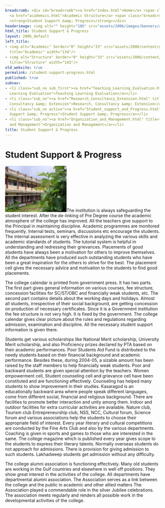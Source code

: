 ```yaml
---
breadcrumb: <div id="breadcrumb"><a href="index.html">Home</a> <span class="breadcrumb_spacer">&gt;</span>
  <a href="academics.html">Academic Structure</a> <span class="breadcrumb_spacer">&gt;</span>
  <strong>Student Support &amp; Progress</strong></div>
headerimage: <img alt="" height="105" src="assets/2006/images/banners/academic.jpg" width="472"/>
html_title: Student Support & Progress
layout: 2006_default
left_title:
- <img alt="Academic" border="0" height="33" src="assets/2006/content/gt/eb2c1bd8e4d797efb6af8ab080877941.png"
  title="Academic" width="134"/>
- <img alt="Structure" border="0" height="33" src="assets/2006/content/gt/3f6044ed9f3baad0442583542f0b9223.png"
  title="Structure" width="143"/>
old_website: true
permalink: /student-support-progress.html
published: true
subnav:
- <li class="sub_no sub_first"><a href="Teaching_Learning_Evaluation.html" title="Teaching
  Learning Evaluation">Teaching Learning Evaluation</a></li>
- <li class="sub_no"><a href="Research_Consultancy_Extension.html" title="Research,
  Consultancy &amp; Extension">Research, Consultancy &amp; Extension</a></li>
- <li class="sub_no active"><a href="Student_support_and_Progress.html" title="Student
  Support &amp; Progress">Student Support &amp; Progress</a></li>
- <li class="sub_no"><a href="Organization_and_Management.html" title="Organization
  and Management">Organization and Management</a></li>
title: Student Support & Progress
---
```


# Student Support & Progress

![](assets/2006/picture/upload/image/academics/studsupport.jpg)The institution is always
safeguarding the student interest. After the de-linking of Pre Degree course
the academic atmosphere of the college has improved. All the teachers give
support to the Principal in maintaining discipline. Academic programmes are
monitored frequently. Internal tests, seminars, discussions etc encourage the
students. The internal assessment is very effective in analyzing the various
skills and academic standards of students. The tutorial system is helpful in
understanding and redressing their grievances. Placements of good students
have always been a motivation for others to improve themselves. All the
departments have produced such outstanding students who have been a great
inspiration for the others to strive for the best. The placement cell gives
the necessary advice and motivation to the students to find good placements.

The college calendar is printed from government press. It has two parts. The
first part gives general information on various courses, fee structure,
concession facilities for SC/ST/OBC and financially weak students, etc. The
second part contains details about the working days and holidays. Almost all
students, irrespective of their social background, are getting concession on
production of necessary certificates. Since it is a Government institution the
fee structure is not very high. It is fixed by the government. The college
calendar gives clear picture about the rules and regulations regarding
admission, examination and discipline. All the necessary student support
information is given there.

Students get various scholarships like National Merit scholarship, University
Merit scholarship, and also Proficiency prizes declared by PTA based on their
academic performances. Poor Students Aid Fund is distributed to the needy
students based on their financial background and academic performance. Besides
these, during 2004-05, a sizable amount has been raised by the staff members
to help financially weak students. Poor and backward students are given
special attention by the teachers. Women empowerment cell, Student counseling
cell and grievance cell have been constituted and are functioning effectively.
Counseling has helped many students to show improvement in their studies.
Kasaragod is an educationally backward area where people speak different
languages, come from different social, financial and religious background.
There are facilities to promote better interaction and unity among them.
Indoor and outdoor facilities for extra curricular activities are available.
Nature club, Tourism club Entrepreneurship club, NSS, NCC, Cultural forum,
Science forum and various associations help the students to choose their
appropriate field of interest. Every year literary and cultural competitions
are conducted by the Fine Arts Club and also by the various departments.
Coaching is given in sports and games to those who are interested in the same.
The college magazine which is published every year gives scope to the students
to express their literary talents. Normally overseas students do not approach
for admissions. There is provision for giving admission to such students.
Lakhadweep students get admission without any difficulty.

The college alumni association is functioning effectively. Many old students
are working in the Gulf countries and elsewhere in well off positions. They
show great interest in the activities of the college. All departments have
departmental alumni association. The Association serves as a link between the
college and the public in academic and other allied matters The Association
played a commendable role in the silver Jubilee celebrations. The association
meets regularly and renders all possible work in the developmental activities
of the college.